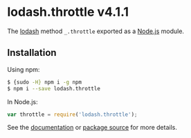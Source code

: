 # lodash.throttle v4.1.1

The [lodash](https://lodash.com/) method `_.throttle` exported as a [Node.js](https://nodejs.org/) module.

## Installation

Using npm:

```bash
$ {sudo -H} npm i -g npm
$ npm i --save lodash.throttle
```

In Node.js:

```js
var throttle = require('lodash.throttle');
```

See the [documentation](https://lodash.com/docs#throttle)
or [package source](https://github.com/lodash/lodash/blob/4.1.1-npm-packages/lodash.throttle) for more details.
